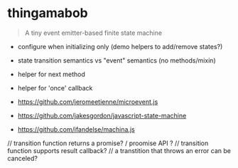 # thingamabob
> A tiny event emitter-based finite state machine



- configure when initializing only (demo helpers to add/remove states?)
- state transition semantics vs "event" semantics (no methods/mixin)
- helper for next method
- helper for 'once' callback

- https://github.com/jeromeetienne/microevent.js

- https://github.com/jakesgordon/javascript-state-machine
- https://github.com/ifandelse/machina.js


// transition function returns a promise? / proomise API ?
// transition function supports result callback?
// a transtition that throws an error can be canceled?